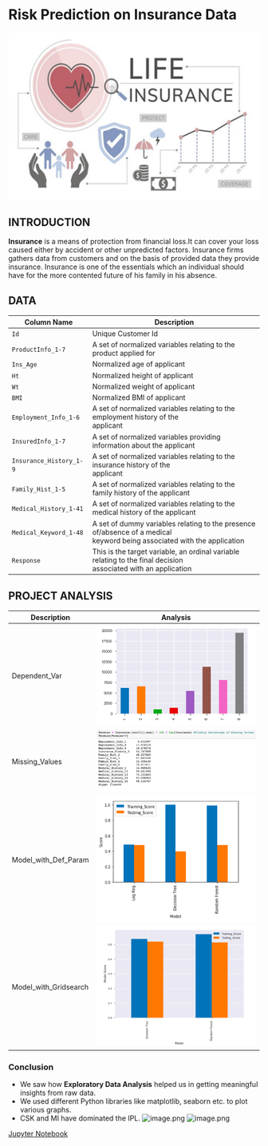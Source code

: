 # Risk Prediction on Insurance Data
![image.png](Images/Insurance.png)

## INTRODUCTION
__Insurance__ is a means of protection from financial loss.It can cover your loss caused either by accident or other unpredicted factors. Insurance firms gathers data from customers and on the basis of provided data they provide insurance. Insurance is one of the essentials which an individual should have for the more contented future of his family in his absence.

## DATA
| Column Name | Description |
| --- | --- |
| `Id` | Unique Customer Id |
| `ProductInfo_1-7` | A set of normalized variables relating to the product applied for |
| `Ins_Age`| Normalized age of applicant|
| `Ht` | Normalized height of applicant |
| `Wt` | Normalized weight of applicant |
| `BMI` | Normalized BMI of applicant |
| `Employment_Info_1-6` | A set of normalized variables relating to the employment history of the<br> applicant |
| `InsuredInfo_1-7` | A set of normalized variables providing information about the applicant |
| `Insurance_History_1-9` | A set of normalized variables relating to the insurance history of the<br> applicant |
| `Family_Hist_1-5` | A set of normalized variables relating to the family history of the applicant |
| `Medical_History_1-41` | A set of normalized variables relating to the medical history of the applicant |
| `Medical_Keyword_1-48` | A set of dummy variables relating to the presence of/absence of a medical<br> keyword being associated with the application |
| `Response` | This is the target variable, an ordinal variable relating to the final decision <br>associated with an application |


## PROJECT ANALYSIS
| Description | Analysis |
| --- | --- |
| Dependent_Var | ![image.png](Image/Response.png) |
| Missing_Values | ![image.png](Image/Missing.png) |
| Model_with_Def_Param | ![image.png](Image/Default_param.png) |
| Model_with_Gridsearch | ![image.png](Image/Grid_sear.png) |


### Conclusion
- We saw how __Exploratory Data Analysis__ helped us in getting meaningful insights from raw data. 
- We used different Python libraries like matplotlib, seaborn etc. to plot various graphs. 
- CSK and MI have dominated the IPL.
![image.png](Images/IPL_CSK.png)
![image.png](Images/IPL_MI.png)

[Jupyter Notebook](./Insurance.ipynb)
